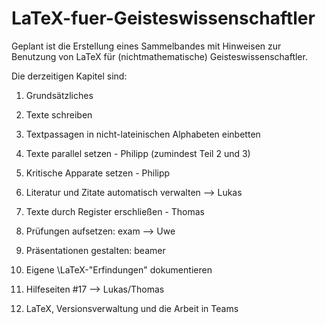 # LaTeX-fuer-Geisteswissenschaftler

Geplant ist die Erstellung eines Sammelbandes mit Hinweisen zur Benutzung von LaTeX für (nichtmathematische) Geisteswissenschaftler.

Die derzeitigen Kapitel sind: 

1. Grundsätzliches

2. Texte schreiben

3. Textpassagen in nicht-lateinischen Alphabeten einbetten

4. Texte parallel setzen  - Philipp (zumindest Teil 2 und 3)

5. Kritische Apparate setzen - Philipp

6. Literatur und Zitate automatisch verwalten --> Lukas

7. Texte durch Register erschließen - Thomas

8. Prüfungen aufsetzen: exam --> Uwe

9. Präsentationen gestalten: beamer

10. Eigene \LaTeX-"Erfindungen" dokumentieren

11. Hilfeseiten #17 --> Lukas/Thomas

12. LaTeX, Versionsverwaltung und die Arbeit in Teams 

